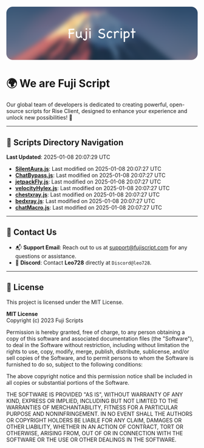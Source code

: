 ![Banner](.github/b.webp)

# 🌍 **We are Fuji Script**

Our global team of developers is dedicated to creating powerful, open-source scripts for Rise Client, designed to enhance your experience and unlock new possibilities! 🌟

---
<!-- SCRIPTS_NAVIGATION_START -->
## 📂 **Scripts Directory Navigation**

**Last Updated**: 2025-01-08 20:07:29 UTC

- **[SilentAura.js](scripts/SilentAura.js)**: Last modified on 2025-01-08 20:07:27 UTC
- **[ChatBypass.js](scripts/ChatBypass.js)**: Last modified on 2025-01-08 20:07:27 UTC
- **[jetpackFly.js](scripts/jetpackFly.js)**: Last modified on 2025-01-08 20:07:27 UTC
- **[velocityHylex.js](scripts/velocityHylex.js)**: Last modified on 2025-01-08 20:07:27 UTC
- **[chestxray.js](scripts/chestxray.js)**: Last modified on 2025-01-08 20:07:27 UTC
- **[bedxray.js](scripts/bedxray.js)**: Last modified on 2025-01-08 20:07:27 UTC
- **[chatMacro.js](scripts/chatMacro.js)**: Last modified on 2025-01-08 20:07:27 UTC

<!-- SCRIPTS_NAVIGATION_END -->

---

## 💬 **Contact Us**  
- 📬 **Support Email**: Reach out to us at [support@fujiscript.com](mailto:support@fujiscript.com) for any questions or assistance.  
- 💬 **Discord**: Contact **Leo728** directly at `Discord@leo728`.

---

## 📜 **License**

This project is licensed under the MIT License.  

**MIT License**  
Copyright (c) 2023 Fuji Scripts  

Permission is hereby granted, free of charge, to any person obtaining a copy of this software and associated documentation files (the "Software"), to deal in the Software without restriction, including without limitation the rights to use, copy, modify, merge, publish, distribute, sublicense, and/or sell copies of the Software, and to permit persons to whom the Software is furnished to do so, subject to the following conditions:  

The above copyright notice and this permission notice shall be included in all copies or substantial portions of the Software.  

THE SOFTWARE IS PROVIDED "AS IS", WITHOUT WARRANTY OF ANY KIND, EXPRESS OR IMPLIED, INCLUDING BUT NOT LIMITED TO THE WARRANTIES OF MERCHANTABILITY, FITNESS FOR A PARTICULAR PURPOSE AND NONINFRINGEMENT. IN NO EVENT SHALL THE AUTHORS OR COPYRIGHT HOLDERS BE LIABLE FOR ANY CLAIM, DAMAGES OR OTHER LIABILITY, WHETHER IN AN ACTION OF CONTRACT, TORT OR OTHERWISE, ARISING FROM, OUT OF OR IN CONNECTION WITH THE SOFTWARE OR THE USE OR OTHER DEALINGS IN THE SOFTWARE.  
